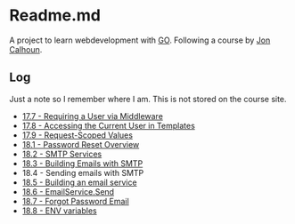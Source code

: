 # Readme.md

A project to learn webdevelopment with [GO](https://go.dev/). Following a course by [Jon Calhoun](https://www.calhoun.io/).

## Log
Just a note so I remember where I am. This is not stored on the course site.
* [17.7 - Requiring a User via Middleware](https://courses.calhoun.io/lessons/les_wdv2_require_user_mw)
* [17.8 - Accessing the Current User in Templates](https://courses.calhoun.io/lessons/les_wdv2_current_user_tpl_func)
* [17.9 - Request-Scoped Values](https://courses.calhoun.io/lessons/les_wdv2_request_scoped_vals)
* [18.1 - Password Reset Overview](https://courses.calhoun.io/lessons/les_wdv2_password_reset_overview)
* [18.2 - SMTP Services](https://courses.calhoun.io/lessons/les_wdv2_smtp_services)
* [18.3 - Building Emails with SMTP](https://courses.calhoun.io/lessons/les_wdv2_building_emails)
* 18.4 - Sending emails with SMTP
* [18.5 - Building an email service](https://courses.calhoun.io/lessons/les_wdv2_email_service)
* [18.6 - EmailService.Send](https://courses.calhoun.io/lessons/les_wdv2_email_service_send)
* [18.7 - Forgot Password Email](https://courses.calhoun.io/lessons/les_wdv2_forgot_pw_email)
* [18.8 - ENV variables](https://courses.calhoun.io/lessons/les_wdv2_env_variables)
